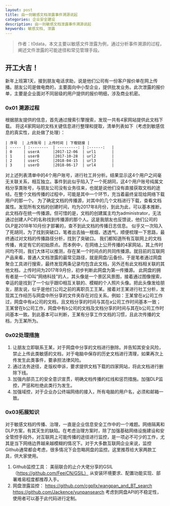 ```yaml
---
layout: post
title: 由一则敏感文档泄露事件溯源说起
categories: 企业安全建设
description: 由一则敏感文档泄露事件溯源说起
keywords: 敏感文档, 泄露
---
```


> 作者：t0data，本文主要以敏感文件泄露为例，通过分析事件溯源的过程，阐述文件泄露的可能途径和常见管理手段。

## 开工大吉！

新年上班第1天，接到朋友电话求助，说是他们公司有一份客户报价单在网上传播。朋友公司是做电商的，主要面向中小型企业，提供批发业务。此次泄露的报价单，主要是企业面对不同层级的用户提供的报价明细，涉及商业机密。

### 0x01 溯源过程
根据朋友提供的信息，首先通过搜索引擎搜索，发现一共有4家网站提供此文档下载。
将这4家网站的文档关键信息进行整理和提取，清单列表如下（考虑到敏感信息的真实性，此处做了处理）：


    | 序号  | 上传账号 | 上传时间 | 下载链接 |
    | ----- | :--------  | ---------: | :------:   |
    | 0     | userA      |2017-12-06  | url1       |
    | 1     | userB      |2017-10-28  | url2       |
    | 2     | userC      |2018-04-15  | url3       |
    | 3     | userD      |2018-06-17  | url4       |
	
对上述列表清单中的4个用户账号，进行社工并分析。结果显示这4个用户之间毫无关联关系，相互独立。事件到此似乎陷入了一个死胡同，这4个用户账号纯属文档分享类账号，与朋友公司没有业务往来，也就是说他们没有直接获取文档的途经。在整个文档传播的过程中，可能是其中一个环节，充当着最终呈现给网络下载用户的那一个。
为了确定文档的传播源，对其中的几个文档进行下载，查看文档属性。发现所有文档的创建时间，均为2017年8月份，到此为此，可以基本推断，此文档存在统一传播源。但可惜的是，文档的创建属主均为administrator，无法通过创建人PC的名称找到传播源的那个人。这是我朋友也反馈说，他们公司的DLP是2018年10月份才部署的，查不到此文档的传播日志信息。
似乎又一次陷入了死胡同，为了找到突破口，笔者出去抽一根烟，透透气，顺便梳理一下思路，最终通过对文档的传播路径分析，找到了突破口。
我们都知道所有互联网上的文档传播，肯定有它的初始原点。而本例中，在网络上公开传播的4家网站，其上传时间均不同，我们大体可以推测，存在某一个时间点的共同传播源。就目前的互联网产品来看，普通人文档泄露的最常见路径，就是网盘/云备份。于是笔者通过网盘聚合工具进行搜索，最终发现两条记录均包含此文档，另外还有此文档相关联的其他文档，上传时间为2017年9月份，初步判断此网盘为第一传播源。
此网盘的拥有者是一个ID叫“网络科技”的人，其头像是一个景区风景图，接着通过图像搜索，幸运的是找到了一个似乎跟ID相互关联的、模糊的个人照片头像。把此头像发给朋友，朋友说，似乎是他们公司之前的离职员工王某。接着对王某进行社工分析，发现其工作经历与网盘中所分享的文件夹存在对应关系。例如：王某曾在a公司工作过，网盘中有a公司的文档，且文档分享的时间与其在a公司工作时间基本一致；王某曾在b公司工作，网盘中有b公司的文档及文档分享的时间与其在b公司工作时间基本一致。到此基本可以判断，王某有分享工作文档的习惯，且此次传播的文档，为王某所为。

### 0x02处理措施

1. 让朋友立即联系王某，对于网盘中分享的文档进行删除。并告知其安全风险，禁止上传此类敏感的文档，对于电脑中保存的历史文档进行清理，如果再次上传发生此类事件，要承担法律风险。
2. 通过法务途径，走版权申诉，要求提供文档下载的四家网站，将此文档进行删除下线。
3. 加强内部员工的安全意识宣贯，明确文档传播的红线和惩罚措施。加强DLP监控，严惩和杜绝此类行为发生。
4. 加强域控，对于企业办公终端网络的接入，所有电脑的用户名，必须和邮箱一致。

### 0x03拓展知识
对于敏感文档的传播、治理，一直是企业信息安全工作中的一个难题。网络隔离和DLP方案，有其天生的缺陷。在考虑治理方案时，除了加强基础网络设施建设和安全管控手段外，对互联网上可能传播的途径进行监控，是一项必不可少的工作，尤其是当下网络边界越来越模糊的情况下。对于大多数互联网企业来说，监控Github通常都会考虑，很多情况下会忽略网盘的监控。这里推荐给大家两款工具，供大家使用。
1. Github监控工具：
美丽联合的止介大佬分享的GSIL
（https://github.com/FeeiCN/GSIL）
从安装环境要求、配置功能实现、部署难易程度都推荐入手。
2. 网盘泄露监控：
https://github.com/cgpllx/wangpan_and_BT_search
https://github.com/Jackence/yunpansearch
考虑到网盘API的不稳定性，使用者可以基于此代码进行定制。


